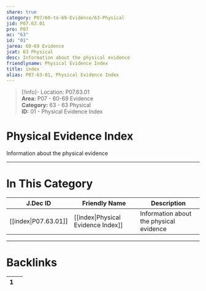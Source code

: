 ```yaml
---  
share: true  
category: P07/60-to-69-Evidence/63-Physical  
jid: P07.63.01  
pro: P07  
ac: "63"  
id: "01"  
jarea: 60-69 Evidence  
jcat: 63 Physical  
desc: Information about the physical evidence  
friendlyname: Physical Evidence Index  
title: index  
alias: P07-63-01, Physical Evidence Index  
---  
```

  
>[!info]- Location: P07.63.01  
>**Area:** P07 - 60-69 Evidence  
>**Category:** 63 - 63 Physical  
>**ID:** 01 - Physical Evidence Index  
  
# Physical Evidence Index  
  
Information about the physical evidence  
   
  
  
---  
# In This Category  
  
| J.Dec ID                                                                       | Friendly Name                                                                                | Description                             |  
| ------------------------------------------------------------------------------ | -------------------------------------------------------------------------------------------- | --------------------------------------- |  
| [[index\|P07.63.01]] | [[index\|Physical Evidence Index]] | Information about the physical evidence |  
  
  
---  
# Backlinks  
<div><table class="dataview table-view-table"><thead class="table-view-thead"><tr class="table-view-tr-header"><th class="table-view-th"><span></span><span class="dataview small-text">1</span></th><th class="table-view-th"><span></span></th></tr></thead><tbody class="table-view-tbody"></tbody></table></div>